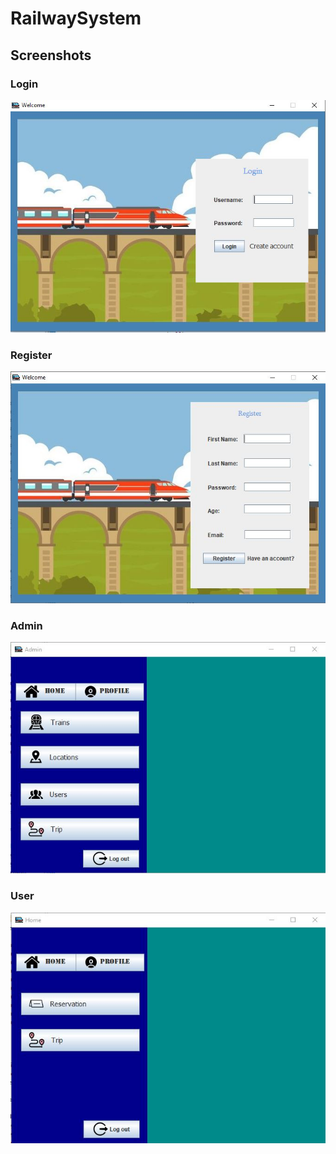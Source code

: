 # RailwaySystem

## Screenshots 

### Login
![Login](https://github.com/Tealico/RailwaySystem/blob/master/Screenshot/LogIn.JPG?raw=true) 

### Register
![Register](https://github.com/Tealico/RailwaySystem/blob/master/Screenshot/Register.JPG?raw=true) 

### Admin
![Admin](https://github.com/Tealico/RailwaySystem/blob/master/Screenshot/Admin.JPG?raw=true) 

### User
![User](https://github.com/Tealico/RailwaySystem/blob/master/Screenshot/User.JPG?raw=true) 